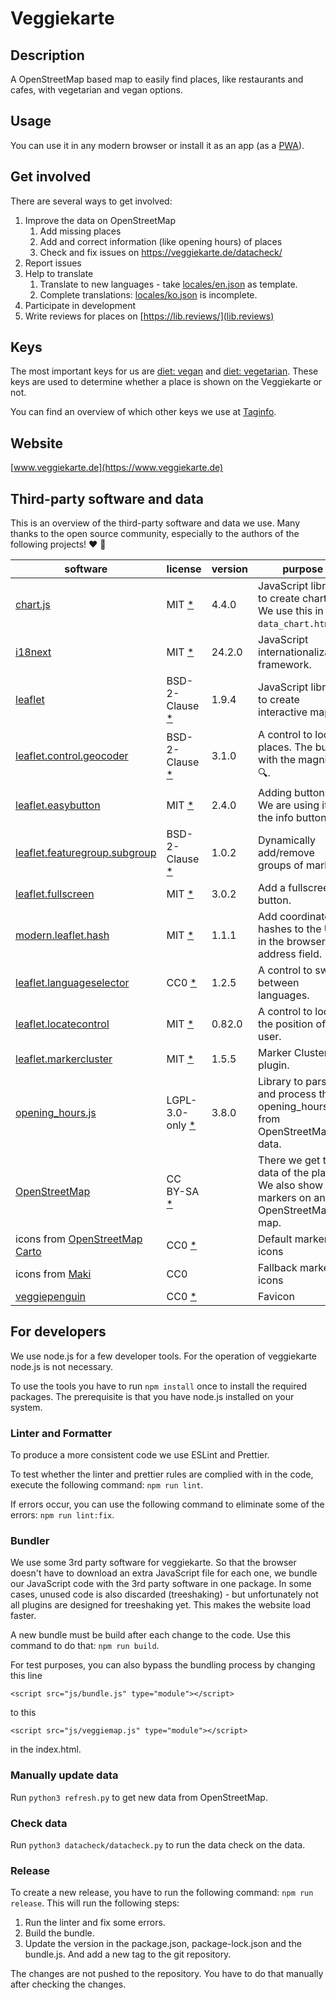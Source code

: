 # Veggiekarte

## Description

A OpenStreetMap based map to easily find places, like restaurants and cafes, with vegetarian and vegan options.

## Usage

You can use it in any modern browser or install it as an app (as a [PWA](https://en.wikipedia.org/wiki/Progressive_web_application)).

## Get involved

There are several ways to get involved:

1. Improve the data on OpenStreetMap
   1. Add missing places
   2. Add and correct information (like opening hours) of places
   3. Check and fix issues on <https://veggiekarte.de/datacheck/>
2. Report issues
3. Help to translate
   1. Translate to new languages - take [locales/en.json](locales/en.json) as template.
   2. Complete translations: [locales/ko.json](locales/ko.json) is incomplete.
4. Participate in development
5. Write reviews for places on [https://lib.reviews/](lib.reviews)

## Keys

The most important keys for us are [diet: vegan](https://wiki.openstreetmap.org/wiki/DE:Key:diet:vegan) and [diet: vegetarian](https://wiki.openstreetmap.org/wiki/DE:Key:diet:vegetarian). These keys are used to determine whether a place is shown on the Veggiekarte or not.

You can find an overview of which other keys we use at [Taginfo](https://taginfo.openstreetmap.org/projects/veggiekarte#tags).

## Website

[www.veggiekarte.de](https://www.veggiekarte.de)

## Third-party software and data

This is an overview of the third-party software and data we use. Many thanks to the open source community, especially to the authors of the following projects! ❤️ 🍻

| software                                                                                   | license                                                                                                          | version | purpose                                                                                |
| ------------------------------------------------------------------------------------------ | ---------------------------------------------------------------------------------------------------------------- | ------- | -------------------------------------------------------------------------------------- |
| [chart.js](https://github.com/chartjs/Chart.js)                                            | MIT [\*](https://github.com/chartjs/Chart.js/blob/master/LICENSE.md)                                             | 4.4.0   | JavaScript library to create charts. We use this in the `data_chart.html`.             |
| [i18next](https://github.com/i18next/i18next)                                              | MIT [\*](https://github.com/i18next/i18next/blob/master/LICENSE)                                                 | 24.2.0  | JavaScript internationalization framework.                                             |
| [leaflet](https://github.com/Leaflet/Leaflet/)                                             | BSD-2-Clause [\*](https://github.com/Leaflet/Leaflet/blob/master/LICENSE)                                        | 1.9.4   | JavaScript library to create interactive maps.                                         |
| [leaflet.control.geocoder](https://github.com/perliedman/leaflet-control-geocoder/)        | BSD-2-Clause [\*](https://github.com/perliedman/leaflet-control-geocoder/blob/master/LICENSE)                    | 3.1.0   | A control to locate places. The button with the magnifier 🔍.                          |
| [leaflet.easybutton](https://github.com/CliffCloud/Leaflet.EasyButton)                     | MIT [\*](https://github.com/CliffCloud/Leaflet.EasyButton/blob/master/LICENSE)                                   | 2.4.0   | Adding buttons. We are using it for the info button.                                   |
| [leaflet.featuregroup.subgroup](https://github.com/ghybs/Leaflet.FeatureGroup.SubGroup)    | BSD-2-Clause [\*](https://github.com/ghybs/Leaflet.FeatureGroup.SubGroup/blob/master/LICENSE)                    | 1.0.2   | Dynamically add/remove groups of markers.                                              |
| [leaflet.fullscreen](https://github.com/brunob/leaflet.fullscreen)                         | MIT [\*](https://github.com/brunob/leaflet.fullscreen/blob/master/LICENSE)                                       | 3.0.2   | Add a fullscreen button.                                                               |
| [modern.leaflet.hash](https://github.com/qgustavor/modern-leaflet-hash)                    | MIT [\*](https://github.com/qgustavor/modern-leaflet-hash/blob/master/LICENSE.md)                                | 1.1.1   | Add coordinate hashes to the URL in the browser address field.                         |
| [leaflet.languageselector](https://github.com/KristjanESPERANTO/Leaflet.LanguageSelector/) | CC0 [\*](https://github.com/KristjanESPERANTO/Leaflet.LanguageSelector/blob/master/LICENSE)                      | 1.2.5   | A control to switch between languages.                                                 |
| [leaflet.locatecontrol](https://github.com/domoritz/leaflet-locatecontrol/)                | MIT [\*](https://github.com/domoritz/leaflet-locatecontrol/blob/gh-pages/LICENSE)                                | 0.82.0  | A control to locate the position of the user.                                          |
| [leaflet.markercluster](https://github.com/KristjanESPERANTO/Leaflet.markercluster)        | MIT [\*](https://github.com/KristjanESPERANTO/Leaflet.markercluster/blob/main/LICENCE.md)                        | 1.5.5   | Marker Clustering plugin.                                                              |
| [opening_hours.js](https://github.com/opening-hours/opening_hours.js)                      | LGPL-3.0-only [\*](https://github.com/opening-hours/opening_hours.js/blob/master/LICENSES/LGPL-3.0-or-later.txt) | 3.8.0   | Library to parse and process the opening_hours tag from OpenStreetMap data.            |
| [OpenStreetMap](https://www.openstreetmap.org)                                             | CC BY-SA [\*](https://www.openstreetmap.org/copyright)                                                           |         | There we get the data of the places. We also show the markers on an OpenStreetMap map. |
| icons from [OpenStreetMap Carto](https://github.com/gravitystorm/openstreetmap-carto)      | CC0 [\*](https://github.com/gravitystorm/openstreetmap-carto/blob/master/LICENSE.txt)                            |         | Default marker icons                                                                   |
| icons from [Maki](https://labs.mapbox.com/maki-icons/)                                     | CC0                                                                                                              |         | Fallback marker icons                                                                  |
| [veggiepenguin](https://openclipart.org/detail/189178/veggiepenguin)                       | CC0 [\*](https://openclipart.org/share)                                                                          |         | Favicon                                                                                |

## For developers

We use node.js for a few developer tools. For the operation of veggiekarte node.js is not necessary.

To use the tools you have to run `npm install` once to install the required packages. The prerequisite is that you have node.js installed on your system.

### Linter and Formatter

To produce a more consistent code we use ESLint and Prettier.

To test whether the linter and prettier rules are complied with in the code, execute the following command: `npm run lint`.

If errors occur, you can use the following command to eliminate some of the errors: `npm run lint:fix`.

### Bundler

We use some 3rd party software for veggiekarte. So that the browser doesn't have to download an extra JavaScript file for each one, we bundle our JavaScript code with the 3rd party software in one package. In some cases, unused code is also discarded (treeshaking) - but unfortunately not all plugins are designed for treeshaking yet. This makes the website load faster.

A new bundle must be build after each change to the code. Use this command to do that: `npm run build`.

For test purposes, you can also bypass the bundling process by changing this line

`<script src="js/bundle.js" type="module"></script>`

to this

`<script src="js/veggiemap.js" type="module"></script>`

in the index.html.

### Manually update data

Run `python3 refresh.py` to get new data from OpenStreetMap.

### Check data

Run `python3 datacheck/datacheck.py` to run the data check on the data.

### Release

To create a new release, you have to run the following command: `npm run release`. This will run the following steps:

1. Run the linter and fix some errors.
2. Build the bundle.
3. Update the version in the package.json, package-lock.json and the bundle.js. And add a new tag to the git repository.

The changes are not pushed to the repository. You have to do that manually after checking the changes.
